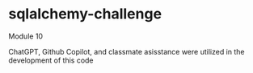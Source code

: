 # sqlalchemy-challenge
 Module 10

ChatGPT, Github Copilot, and classmate asisstance were utilized in the development of this code